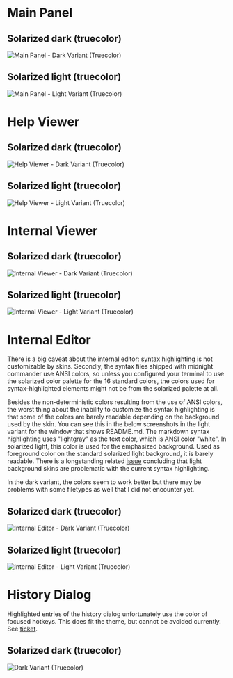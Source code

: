 # Main Panel
## Solarized dark (truecolor)
![Main Panel - Dark Variant (Truecolor)](dark-truecolor.png)
## Solarized light (truecolor)
![Main Panel - Light Variant (Truecolor)](light-truecolor.png)

# Help Viewer
## Solarized dark (truecolor)
![Help Viewer - Dark Variant (Truecolor)](dark-truecolor-help.png)
## Solarized light (truecolor)
![Help Viewer - Light Variant (Truecolor)](light-truecolor-help.png)

# Internal Viewer
## Solarized dark (truecolor)
![Internal Viewer - Dark Variant (Truecolor)](dark-truecolor-internalviewer.png)
## Solarized light (truecolor)
![Internal Viewer - Light Variant (Truecolor)](light-truecolor-internalviewer.png)

# Internal Editor

There is a big caveat about the internal editor: syntax highlighting is not customizable by skins. Secondly, the syntax
files shipped with midnight commander use ANSI colors, so unless you configured your terminal to use the solarized color
palette for the 16 standard colors, the colors used for syntax-highlighted elements might not be from the solarized
palette at all.

Besides the non-deterministic colors resulting from the use of ANSI colors, the worst thing about the inability to
customize the syntax highlighting is that some of the colors are barely readable depending on the background used by the
skin. You can see this in the below screenshots in the light variant for the window that shows README.md. The markdown
syntax highlighting uses "lightgray" as the text color, which is ANSI color "white". In solarized light, this color is
used for the emphasized background. Used as foreground color on the standard solarized light background, it is barely
readable. There is a longstanding related [issue](https://midnight-commander.org/ticket/2172) concluding that light 
background skins are problematic with the current syntax highlighting. 

In the dark variant, the colors seem to work better but there may be problems with some filetypes as well that I did not
encounter yet.

## Solarized dark (truecolor)
![Internal Editor - Dark Variant (Truecolor)](dark-truecolor-editor.png)
## Solarized light (truecolor)
![Internal Editor - Light Variant (Truecolor)](light-truecolor-editor.png)

# History Dialog
Highlighted entries of the history dialog unfortunately use the color of focused hotkeys. This does fit the theme, but
cannot be avoided currently. See [ticket](https://midnight-commander.org/ticket/3160).

## Solarized dark (truecolor)
![Dark Variant (Truecolor)](dark-truecolor-history-dialog.png)

<!-- vim: set ts=4 sw=4 expandtab fenc=utf8 ff=unix tw=120: -->
